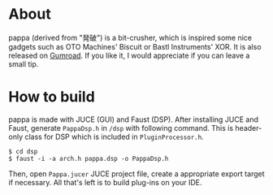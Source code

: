 # About

pappa (derived from "発破") is a bit-crusher, which is inspired some nice gadgets such as OTO Machines' Biscuit or Bastl Instruments' XOR. It is also released on [Gumroad](https://xinisnot.gumroad.com/l/pappa). If you like it, I would appreciate if you can leave a small tip.

# How to build

pappa is made with JUCE (GUI) and Faust (DSP). After installing JUCE and Faust, generate `PappaDsp.h` in `/dsp` with following command. This is header-only class for DSP which is included in `PluginProcessor.h`.

```
$ cd dsp
$ faust -i -a arch.h pappa.dsp -o PappaDsp.h 
```

Then, open `Pappa.jucer` JUCE project file, create a appropriate export target if necessary. All that's left is to build plug-ins on your IDE.